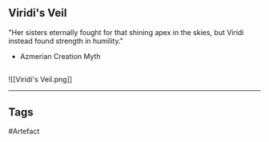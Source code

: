 ## Viridi's Veil
"Her sisters eternally fought for that shining apex in the skies, but Viridi instead found strength in humility."
- Azmerian Creation Myth
## 
![[Viridi's Veil.png]]

---
## Tags
#Artefact